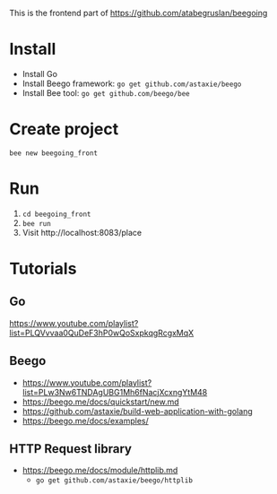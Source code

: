 This is the frontend part of https://github.com/atabegruslan/beegoing

# Install

- Install Go
- Install Beego framework: `go get github.com/astaxie/beego`
- Install Bee tool: `go get github.com/beego/bee`

# Create project

`bee new beegoing_front`

# Run

1. `cd beegoing_front`
2. `bee run`
3. Visit http://localhost:8083/place

# Tutorials

## Go

https://www.youtube.com/playlist?list=PLQVvvaa0QuDeF3hP0wQoSxpkqgRcgxMqX

## Beego

- https://www.youtube.com/playlist?list=PLw3Nw6TNDAgUBG1Mh6fNacjXcxngYtM48 
- https://beego.me/docs/quickstart/new.md 
- https://github.com/astaxie/build-web-application-with-golang
- https://beego.me/docs/examples/

## HTTP Request library

- https://beego.me/docs/module/httplib.md
	- `go get github.com/astaxie/beego/httplib`
